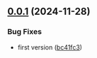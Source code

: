 ## [0.0.1](https://github.com/codibre/dotnet-concurrent-task-runner/compare/v0.0.0...v0.0.1) (2024-11-28)


### Bug Fixes

* first version ([bc41fc3](https://github.com/codibre/dotnet-concurrent-task-runner/commit/bc41fc3569dd9bd5118a664dccaf02cf11f1bf7e))
